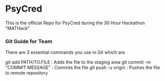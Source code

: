 # PsyCred

This is the official Repo for PsyCred during the 30 Hour Hackathon "MATHack"


### Git Guide for Team

There are 3 essential commands you use in Git which are 

git add PATH/TO.FILE : Adds the file to the staging area
git commit -m "COMMIT MESSAGE" : Commits the file 
git push -u origin : Pushes the file to remote repository